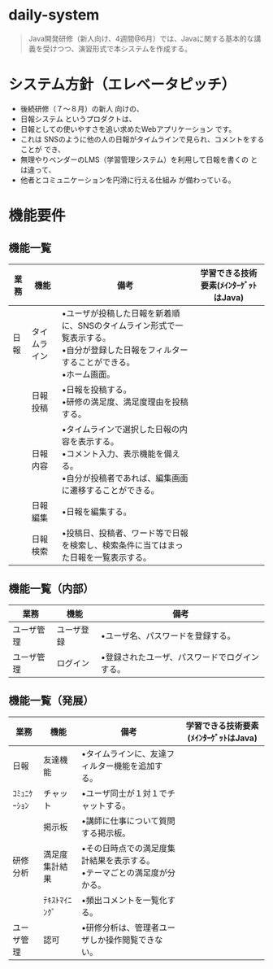 # daily-system

> Java開発研修（新人向け、4週間@6月）では、Javaに関する基本的な講義を受けつつ、演習形式で本システムを作成する。

# システム方針（エレベータピッチ）
* 後続研修（７～８月）の新人 向けの、
* 日報システム というプロダクトは、
* 日報としての使いやすさを追い求めたWebアプリケーション です。
* これは SNSのように他の人の日報がタイムラインで見られ、コメントをすることが でき、
* 無理やりベンダーのLMS（学習管理システム）を利用して日報を書くの とは違って、
* 他者とコミュニケーションを円滑に行える仕組み が備わっている。

# 機能要件
## 機能一覧

|業務|機能|備考|学習できる技術要素(ﾒｲﾝﾀｰｹﾞｯﾄはJava)
|---|---|---|---
|日報|タイムライン|•ユーザが投稿した日報を新着順に、SNSのタイムライン形式で一覧表示する。<br>•自分が登録した日報をフィルターすることができる。<br>•ホーム画面。
||日報投稿|•日報を投稿する。<br>•研修の満足度、満足度理由を投稿する。
||日報内容|•タイムラインで選択した日報の内容を表示する。<br>•コメント入力、表示機能を備える。<br>•自分が投稿者であれば、編集画面に遷移することができる。
||日報編集|•日報を編集する。
||日報検索|•投稿日、投稿者、ワード等で日報を検索し、検索条件に当てはまった日報を一覧表示する。

## 機能一覧（内部）

|業務|機能|備考
|---|---|---
|ユーザ管理|ユーザ登録|•ユーザ名、パスワードを登録する。
|ユーザ管理|ログイン|•登録されたユーザ、パスワードでログインする。

## 機能一覧（発展）

|業務|機能|備考|学習できる技術要素(ﾒｲﾝﾀｰｹﾞｯﾄはJava)
|---|---|---|---
|日報|友達機能|•タイムラインに、友達フィルター機能を追加する。
|ｺﾐｭﾆｹｰｼｮﾝ|チャット|•ユーザ同士が１対１でチャットする。
||掲示板|•講師に仕事について質問する掲示板。
|研修分析|満足度集計結果|•その日時点での満足度集計結果を表示する。<br>•テーマごとの満足度が分かる。
||ﾃｷｽﾄﾏｲﾆﾝｸﾞ|•頻出コメントを一覧化する。
|ユーザ管理|認可|•研修分析は、管理者ユーザしか操作閲覧できない。
